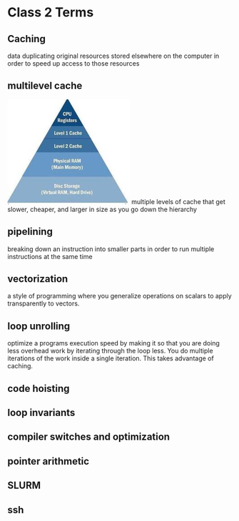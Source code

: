 Class 2 Terms
=================

## Caching
data duplicating original resources stored elsewhere on the computer in order to speed up access to those resources
## multilevel cache
![](class_2_terms/5e331351b7971ec7cac55eeaa5e9d1e9.png)
multiple levels of cache that get slower, cheaper, and larger in size as you go down the hierarchy
## pipelining
breaking down an instruction into smaller parts in order to run multiple instructions at the same time
## vectorization  
a style of programming where you generalize operations on scalars to apply transparently to vectors.
## loop unrolling
optimize a programs execution speed by making it so that you are doing less overhead work by iterating through the loop less. You do multiple iterations of the work inside a single iteration. This takes advantage of caching.
## code hoisting

## loop invariants
## compiler switches and optimization
## pointer arithmetic
## SLURM
## ssh
